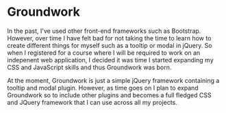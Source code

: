 Groundwork
==========

In the past, I've used other front-end frameworks such as Bootstrap. However, over time I have felt bad for not taking the time to learn how to create different things for myself such as a tooltip or modal in jQuery. So when I registered for a course where I will be required to work on an indepenent web application, I decided it was time I started expanding my CSS and JavaScript skills and thus Groundwork was born.

At the moment, Groundwork is just a simple jQuery framework containing a tooltip and modal plugin. However, as time goes on I plan to expand Groundwork so to include other plugins and becomes a full fledged CSS and JQuery framework that I can use across all my projects.
